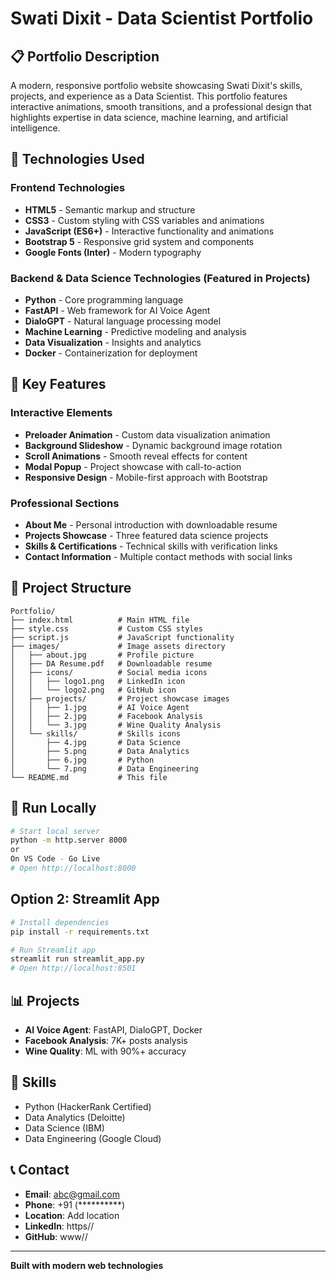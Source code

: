 # Swati Dixit - Data Scientist Portfolio

## 📋 Portfolio Description

A modern, responsive portfolio website showcasing Swati Dixit's skills, projects, and experience as a Data Scientist. This portfolio features interactive animations, smooth transitions, and a professional design that highlights expertise in data science, machine learning, and artificial intelligence.

## 🚀 Technologies Used

### Frontend Technologies
- **HTML5** - Semantic markup and structure
- **CSS3** - Custom styling with CSS variables and animations
- **JavaScript (ES6+)** - Interactive functionality and animations
- **Bootstrap 5** - Responsive grid system and components
- **Google Fonts (Inter)** - Modern typography

### Backend & Data Science Technologies (Featured in Projects)
- **Python** - Core programming language
- **FastAPI** - Web framework for AI Voice Agent
- **DialoGPT** - Natural language processing model
- **Machine Learning** - Predictive modeling and analysis
- **Data Visualization** - Insights and analytics
- **Docker** - Containerization for deployment

## 🎨 Key Features

### Interactive Elements
- **Preloader Animation** - Custom data visualization animation
- **Background Slideshow** - Dynamic background image rotation
- **Scroll Animations** - Smooth reveal effects for content
- **Modal Popup** - Project showcase with call-to-action
- **Responsive Design** - Mobile-first approach with Bootstrap

### Professional Sections
- **About Me** - Personal introduction with downloadable resume
- **Projects Showcase** - Three featured data science projects
- **Skills & Certifications** - Technical skills with verification links
- **Contact Information** - Multiple contact methods with social links

## 📁 Project Structure

```
Portfolio/
├── index.html          # Main HTML file
├── style.css           # Custom CSS styles
├── script.js           # JavaScript functionality
├── images/             # Image assets directory
│   ├── about.jpg       # Profile picture
│   ├── DA Resume.pdf   # Downloadable resume
│   ├── icons/          # Social media icons
│   │   ├── logo1.png   # LinkedIn icon
│   │   └── logo2.png   # GitHub icon
│   ├── projects/       # Project showcase images
│   │   ├── 1.jpg       # AI Voice Agent
│   │   ├── 2.jpg       # Facebook Analysis
│   │   └── 3.jpg       # Wine Quality Analysis
│   └── skills/         # Skills icons
│       ├── 4.jpg       # Data Science
│       ├── 5.png       # Data Analytics
│       ├── 6.jpg       # Python
│       └── 7.png       # Data Engineering
└── README.md           # This file
```

## 🚀 Run Locally
```bash
# Start local server
python -m http.server 8000
or
On VS Code - Go Live
# Open http://localhost:8000
```
## Option 2: Streamlit App
```bash
# Install dependencies
pip install -r requirements.txt

# Run Streamlit app
streamlit run streamlit_app.py
# Open http://localhost:8501
```

## 📊 Projects
- **AI Voice Agent**: FastAPI, DialoGPT, Docker
- **Facebook Analysis**: 7K+ posts analysis
- **Wine Quality**: ML with 90%+ accuracy

## 🎯 Skills
- Python (HackerRank Certified)
- Data Analytics (Deloitte)
- Data Science (IBM)
- Data Engineering (Google Cloud)

## 📞 Contact
- **Email**: abc@gmail.com
- **Phone**: +91 (**********)
- **Location**: Add location
- **LinkedIn**: https//
- **GitHub**: www//

---

**Built with modern web technologies**
